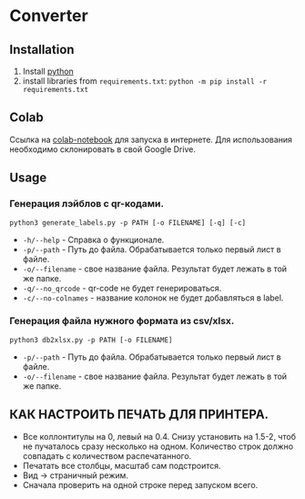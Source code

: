# Converter

## Installation

1. Install [python](https://github.com/PackeTsar/Install-Python/blob/master/README.md)
2. install libraries from `requirements.txt`: 
`python -m pip install -r requirements.txt`


## Colab

Ссылка на [colab-notebook](https://colab.research.google.com/drive/1A69cbJopPOcaNy94iUfKdwxoFV8S-2Br?usp=sharing) для запуска в интернете. Для использования необходимо склонировать в свой Google Drive.

## Usage

### Генерация лэйблов с qr-кодами.

`python3 generate_labels.py -p PATH [-o FILENAME] [-q] [-c]`

- `-h/--help` - Справка о функционале.
- `-p/--path` - Путь до файла. Обрабатывается только первый лист в файле.
- `-o/--filename` - свое название файла. Результат будет лежать в той же папке.
- `-q/--no_qrcode` - qr-code не будет генерироваться.
- `-c/--no-colnames` - название колонок не будет добавляться в label.
### Генерация файла нужного формата из csv/xlsx.

`python3 db2xlsx.py -p PATH [-o FILENAME]`

- `-p/--path` - Путь до файла. Обрабатывается только первый лист в файле.
- `-o/--filename` - свое название файла. Результат будет лежать в той же папке.



## КАК НАСТРОИТЬ ПЕЧАТЬ ДЛЯ ПРИНТЕРА.
- Все коллонтитулы на 0, левый на 0.4. Снизу установить на 1.5-2, чтоб не пучаталось сразу несколько на одном. Количество строк должно совпадать с количеством распечатанного.
- Печатать все столбцы, масштаб сам подстроится.
- Вид -> страничный режим.
- Сначала проверить на одной строке перед запуском всего.